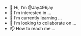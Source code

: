 - 👋 Hi, I’m @Jay496jay
- 👀 I’m interested in ...
- 🌱 I’m currently learning ...
- 💞️ I’m looking to collaborate on ...
- 📫 How to reach me ...

<!---
Jay496jay/Jay496jay is a ✨ special ✨ repository because its `README.md` (this file) appears on your GitHub profile.
You can click the Preview link to take a look at your changes.
--->
